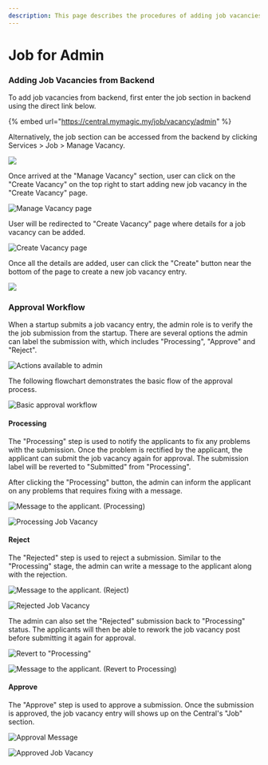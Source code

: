 ```yaml
---
description: This page describes the procedures of adding job vacancies from the backend
---
```


# Job for Admin

### Adding Job Vacancies from Backend

To add job vacancies from backend, first enter the job section in backend using the direct link below.

{% embed url="https://central.mymagic.my/job/vacancy/admin" %}

Alternatively, the job section can be accessed from the backend by clicking Services &gt; Job &gt; Manage Vacancy.

![](../../../.gitbook/assets/2021-04-28.png)

Once arrived at the "Manage Vacancy" section, user can click on the "Create Vacancy" on the top right to start adding new job vacancy in the "Create Vacancy" page.

![Manage Vacancy page](../../../.gitbook/assets/2021-04-28-6-.png)

User will be redirected to "Create Vacancy" page where details for a job vacancy can be added.

![Create Vacancy page](../../../.gitbook/assets/2021-04-27-31-.png)

Once all the details are added, user can click the "Create" button near the bottom of the page to create a new job vacancy entry.

![](../../../.gitbook/assets/2021-04-27-32-%20%281%29.png)

### Approval Workflow

When a startup submits a job vacancy entry, the admin role is to verify the the job submission from the startup. There are several options the admin can label the submission with, which includes "Processing", "Approve" and "Reject".

![Actions available to admin](../../../.gitbook/assets/2021-04-28-9-.png)

The following flowchart demonstrates the basic flow of the approval process.

![Basic approval workflow](../../../.gitbook/assets/untitled-diagram-1-.png)

#### Processing

The "Processing" step is used to notify the applicants to fix any problems with the submission. Once the problem is rectified by the applicant, the applicant can submit the job vacancy again for approval. The submission label will be reverted to "Submitted" from "Processing".

After clicking the "Processing" button, the admin can inform the applicant on any problems that requires fixing with a message. 

![Message to the applicant. \(Processing\)](../../../.gitbook/assets/2021-04-28-24-.png)

![Processing Job Vacancy](../../../.gitbook/assets/2021-04-28-16-.png)

#### Reject

The "Rejected" step is used to reject a submission. Similar to the "Processing" stage, the admin can write a message to the applicant along with the rejection.

![Message to the applicant. \(Reject\)](../../../.gitbook/assets/2021-04-28-11-.png)

![Rejected Job Vacancy](../../../.gitbook/assets/2021-04-28-12-.png)

The admin can also set the "Rejected" submission back to "Processing" status. The applicants will then be able to rework the job vacancy post before submitting it again for approval.

![Revert to &quot;Processing&quot;](../../../.gitbook/assets/2021-04-28-13-.png)

![Message to the applicant. \(Revert to Processing\)](../../../.gitbook/assets/2021-04-28-15-.png)

#### Approve

The "Approve" step is used to approve a submission. Once the submission is approved, the job vacancy entry will shows up on the Central's "Job" section.

![Approval Message](../../../.gitbook/assets/2021-04-28-17-.png)

![Approved Job Vacancy](../../../.gitbook/assets/2021-04-28-18-.png)




